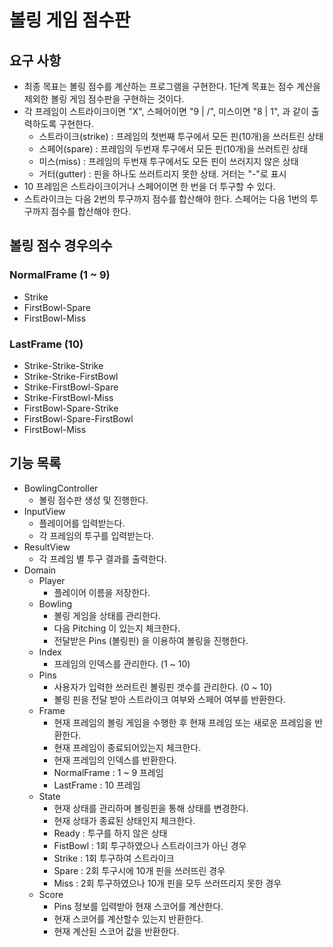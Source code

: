 # 볼링 게임 점수판

## 요구 사항
- 최종 목표는 볼링 점수를 계산하는 프로그램을 구현한다. 1단계 목표는 점수 계산을 제외한 볼링 게임 점수판을 구현하는 것이다.
- 각 프레임이 스트라이크이면 "X", 스페어이면 "9 | /", 미스이면 "8 | 1", 과 같이 출력하도록 구현한다.
  - 스트라이크(strike) : 프레임의 첫번째 투구에서 모든 핀(10개)을 쓰러트린 상태
  - 스페어(spare) : 프레임의 두번재 투구에서 모든 핀(10개)을 쓰러트린 상태
  - 미스(miss) : 프레임의 두번재 투구에서도 모든 핀이 쓰러지지 않은 상태
  - 거터(gutter) : 핀을 하나도 쓰러트리지 못한 상태. 거터는 "-"로 표시
- 10 프레임은 스트라이크이거나 스페어이면 한 번을 더 투구할 수 있다.
- 스트라이크는 다음 2번의 투구까지 점수를 합산해야 한다. 스페어는 다음 1번의 투구까지 점수를 합산해야 한다.

## 볼링 점수 경우의수

### NormalFrame (1 ~ 9)
- Strike
- FirstBowl-Spare
- FirstBowl-Miss

### LastFrame (10)
- Strike-Strike-Strike
- Strike-Strike-FirstBowl
- Strike-FirstBowl-Spare
- Strike-FirstBowl-Miss
- FirstBowl-Spare-Strike
- FirstBowl-Spare-FirstBowl
- FirstBowl-Miss

## 기능 목록

- BowlingController
  - 볼링 점수판 생성 및 진행한다.
- InputView
  - 플레이어를 입력받는다.
  - 각 프레임의 투구를 입력받는다.
- ResultView
  - 각 프레임 별 투구 결과를 출력한다.
- Domain
  - Player
    - 플레이어 이름을 저장한다.
  - Bowling
    - 볼링 게임을 상태를 관리한다.
    - 다음 Pitching 이 있는지 체크한다.
    - 전달받은 Pins (볼링핀) 을 이용하여 볼링을 진행한다.
  - Index
    - 프레임의 인덱스를 관리한다. (1 ~ 10)
  - Pins
    - 사용자가 입력한 쓰러트린 볼링핀 갯수를 관리한다. (0 ~ 10)
    - 볼링 핀을 전달 받아 스트라이크 여부와 스페어 여부를 반환한다.
  - Frame
    - 현재 프레임의 볼링 게임을 수행한 후 현재 프레임 또는 새로운 프레임을 반환한다.
    - 현재 프레임이 종료되어있는지 체크한다.
    - 현재 프레임의 인덱스를 반환한다.
    - NormalFrame : 1 ~ 9 프레임
    - LastFrame : 10 프레임
  - State
    - 현재 상태를 관리하며 볼링핀을 통해 상태를 변경한다.
    - 현재 상태가 종료된 상태인지 체크한다.
    - Ready : 투구를 하지 않은 상태
    - FistBowl : 1회 투구하였으나 스트라이크가 아닌 경우
    - Strike : 1회 투구하여 스트라이크
    - Spare : 2회 투구시에 10개 핀을 쓰러뜨린 경우
    - Miss : 2회 투구하였으나 10개 핀을 모두 쓰러뜨리지 못한 경우
  - Score
    - Pins 정보를 입력받아 현재 스코어를 계산한다.
    - 현재 스코어를 계산할수 있는지 반환한다.
    - 현재 계산된 스코어 값을 반환한다.
